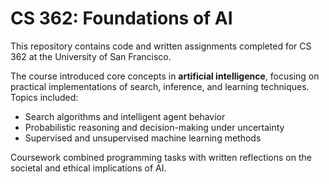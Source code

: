# CS 362: Foundations of AI

This repository contains code and written assignments completed for CS 362 at the University of San Francisco.

The course introduced core concepts in **artificial intelligence**, focusing on practical implementations of search, inference, and learning techniques. Topics included:

* Search algorithms and intelligent agent behavior
* Probabilistic reasoning and decision-making under uncertainty
* Supervised and unsupervised machine learning methods

Coursework combined programming tasks with written reflections on the societal and ethical implications of AI.
